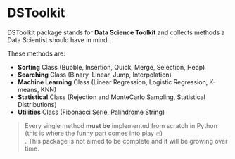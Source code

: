 # DSToolkit

DSToolkit package stands for <b>Data Science Toolkit</b> and collects methods a Data Scientist should have in mind. <br>

These methods are:

  * <b>Sorting</b> Class (Bubble, Insertion, Quick, Merge, Selection, Heap)
  * <b>Searching</b> Class (Binary, Linear, Jump, Interpolation)
  * <b>Machine Learning</b> Class (Linear Regression, Logistic Regression, K-means, KNN)
  * <b>Statistical</b> Class (Rejection and MonteCarlo Sampling, Statistical Distributions)
  * <b>Utilities</b> Class (Fibonacci Serie, Palindrome String) <br>

>Every single method <b>must be</b> implemented from scratch in Python (this is where the funny part comes into play :fire:) <br>. This package is not aimed to be complete and it will be growing over time.
